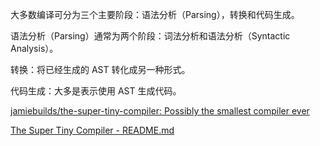 大多数编译可分为三个主要阶段：语法分析（Parsing），转换和代码生成。

语法分析（Parsing）通常为两个阶段：词法分析和语法分析（Syntactic Analysis）。

转换：将已经生成的 AST 转化成另一种形式。

代码生成：大多是表示使用 AST 生成代码。

[jamiebuilds/the-super-tiny-compiler: Possibly the smallest compiler ever](https://github.com/jamiebuilds/the-super-tiny-compiler)

[The Super Tiny Compiler - README.md](https://the-super-tiny-compiler.glitch.me/)
